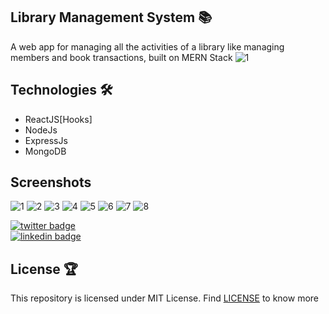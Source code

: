 ## Library Management System 📚

A web app for managing all the activities of a library like managing members and book transactions, built on MERN Stack
![1](https://user-images.githubusercontent.com/73348574/205624307-6a1b18fa-5ef7-4de9-b141-9225eca62c6c.png)





## Technologies 🛠

- ReactJS[Hooks]
- NodeJs
- ExpressJs
- MongoDB

## Screenshots

![1](https://user-images.githubusercontent.com/73348574/205623377-999c0de5-6796-4100-85e6-96e3e7d4fb77.png)
![2](https://user-images.githubusercontent.com/73348574/205632416-bfcc2c19-3f70-4688-bb7e-0ccd83be3038.png)
![3](https://user-images.githubusercontent.com/73348574/205632598-6b009820-20ec-4e9f-92bf-00af92d4f1a4.png)
![4](https://user-images.githubusercontent.com/73348574/205632198-d99fcc8d-903d-4b60-9cec-56f8e0716290.png)
![5](https://user-images.githubusercontent.com/73348574/205631397-2793e97e-3cc6-4b60-8ee1-ec81716b9d6d.png)
![6](https://user-images.githubusercontent.com/73348574/205631670-5dcb6437-afb1-4aaf-87d7-b47c3b01d7b1.png)
![7](https://user-images.githubusercontent.com/73348574/205631804-6c631b5e-8bcd-41c4-bb73-bab6ea8b78f7.png)
![8](https://user-images.githubusercontent.com/73348574/205631977-f393ca09-aa24-42a5-9bd7-d92d471c514c.png)


[![twitter badge](https://img.shields.io/badge/twitter-Pranavdhar-0077b5?style=social&logo=twitter)](https://twitter.com/iampranavdhar)<br/>
[![linkedin badge](https://img.shields.io/badge/linkedin-Pranavdhar-0077b5?style=social&logo=linkedin)](https://in.linkedin.com/in/sai-pranavdhar-reddy-nalamalapu-038104206)

## License 🏆

This repository is licensed under MIT License. Find [LICENSE](LICENSE) to know more
